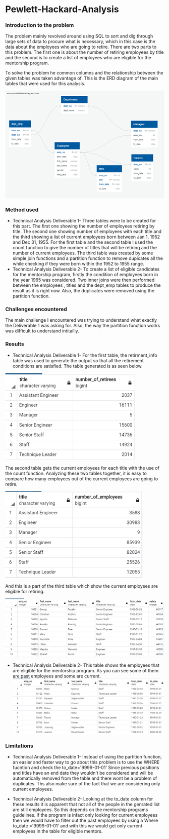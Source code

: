 # Pewlett-Hackard-Analysis

### Introduction to the problem
  The problem mainly revolved around using SQL to sort and dig through large sets of data to procure what is necessary, which in this case is the data about the employees who are going to retire. There are two parts to this problem. The first one is about the number of retiring employees by title and the second is to create a list of employees who are eligible for the mentorship program. 
  
  To solve the problem he common columns and the relationship between the given tables was taken advantage of. This is the ERD diagram of the main tables that were used for this analysis. 
  
  ![Figure1](EmployeesDB.png)
### Method used 
  - Technical Analysis Deliverable 1- 
  Three tables were to be created for this part. The first one showing the number of employees retiring by title. The second one showing number of employees with each title and the third showing a list of current employees born between Jan 1, 1952 and Dec 31, 1955. For the first table and the second table I used the count function to give the number of titles that will be retiring and the number of current employees. The third table was created by some simple join functions and a partition function to remove dupicates all the while checking if they were born within the 1952 to 1955 range. 
  - Technical Analysis Deliverable 2- 
  To create a list of eligible candidates for the mentorship program, firstly the condition of employees born in the year 1965 was considered. Two inner joins were then performed between the employees , titles and the dept_emp tables to produce the result as it is right now. Also, the duplicates were removed using the partition function. 
### Challenges encountered
The main challenge I encountered was trying to understand what exactly the Deliverable 1 was asking for. Also, the way the partition function works was difficult to understand intitailly.
### Results
- Technical Analysis Deliverable 1-
For the first table, the retirment_info table was used to generate the output so that all the retirement conditions are satisfied. The table generated is as seen below. 

![Figure2](/analysis/number_retiring.PNG)

The second table gets the current employees for each title with the use of the count function. Analyzing these two tables together, it is easy to compare how many employees out of the current employees are going to retire. 

![Figure3](/analysis/current_emp_by_title.PNG)

And this is a part of the third table which show the current employees are eligible for retiring. 

![Figure4](/analysis/retiring_info_no_duplicates.PNG)

- Technical Analysis Deliverable 2- This table shows the employees that are eligible for the mentorship program. As you can see some of them are past employees and some are current. 
![Figure5](/analysis/eligible_mentors_no_duplicates.PNG)
### Limitations
- Technical Analysis Deliverable 1- 
Instead of using the partition function, an easier and faster way to go about this problem is to use the WHERE fucntion and check the to_date='9999-01-01' Since previous positions and titles have an end date they wouldn't be considered and will be automatically removed from the table and there wont be a problem of duplicates. Ths also make sure of the fact that we are considering only current employees. 

- Technical Analysis Deliverable 2-
Looking at the to_date column for these results it is apparent that not all of the people in the genrated list are still employees. So this depends on the mentorship programs guidelines. If the program is infact only looking for current employees then we would have to filter out the past employees by using a Where to_date ='9999-01-01' and with this we would get only current employees in the table for eligible mentors.  



